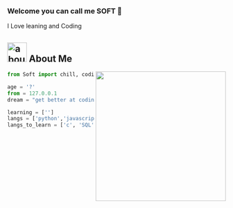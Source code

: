 ### Welcome you can call me SOFT 👋

I Love leaning and Coding

## <img width="45" alt="about" src="https://raw.github.com/elizarov/elizarov/master/about.png"> About Me

<img align="right" width="300" src="https://media1.giphy.com/media/cXyZz0QUrWEak/giphy.gif?cid=790b761103096f7d8fce4a01e7065771c13853c18a9257ba&rid=giphy.gif&ct=s" />

```python
from Soft import chill, coding

age = '?'
from = 127.0.0.1
dream = "get better at coding"

learning = ['']
langs = ['python','javascript']
langs_to_learn = ['c', 'SQL']

```

